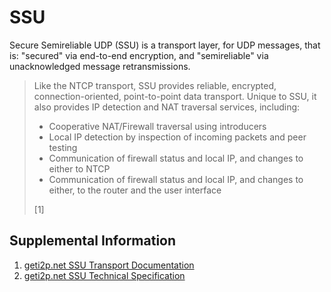 # SSU

Secure Semireliable UDP (SSU) is a transport layer, for UDP messages, that is: "secured" via end-to-end encryption, and "semireliable" via unacknowledged message retransmissions.

<blockquote>

Like the NTCP transport, SSU provides reliable, encrypted, connection-oriented, point-to-point data transport. Unique to SSU, it also provides IP detection and NAT traversal services, including:

- Cooperative NAT/Firewall traversal using introducers
- Local IP detection by inspection of incoming packets and peer testing
- Communication of firewall status and local IP, and changes to either to NTCP
- Communication of firewall status and local IP, and changes to either, to the router and the user interface

[1]
</blockquote>

## Supplemental Information

1. [geti2p.net SSU Transport Documentation](https://geti2p.net/en/docs/transport/ssu)
2. [geti2p.net SSU Technical Specification](https://geti2p.net/spec/ssu)
